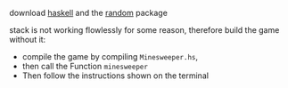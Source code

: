 download [haskell](https://www.haskell.org/) and the [random](https://hackage.haskell.org/package/random-1.2.0/docs/System-Random.html) package

stack is not working flowlessly for some reason, therefore build the game without it:
- compile the game by compiling `Minesweeper.hs`,
- then call the Function `minesweeper`
- Then follow the instructions shown on the terminal
